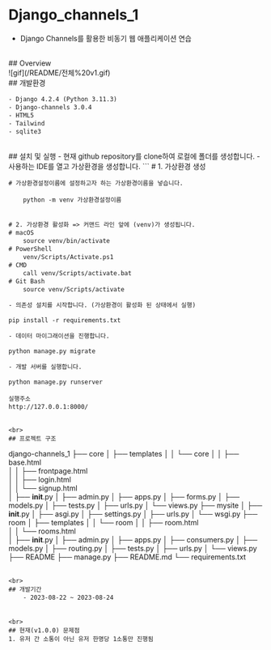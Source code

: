 # Django_channels_1
- Django Channels를 활용한 비동기 웹 애플리케이션 연습
<br>
## Overview
<br>
![gif](/README/전체%20v1.gif)
<br>
## 개발환경

    - Django 4.2.4 (Python 3.11.3)
    - Django-channels 3.0.4
    - HTML5
    - Tailwind
    - sqlite3

<br>
## 설치 및 실행
- 현재 github repository를 clone하여 로컬에 폴더를 생성합니다.
- 사용하는 IDE를 열고 가상환경을 생성합니다.
```
    # 1. 가상환경 생성
    
    # 가상환경설정이름에 설정하고자 하는 가상환경이름을 넣습니다.
    
        python -m venv 가상환경설정이름


    # 2. 가상환경 활성화 => 커맨드 라인 앞에 (venv)가 생성됩니다.
    # macOS
        source venv/bin/activate
    # PowerShell
        venv/Scripts/Activate.ps1
    # CMD
        call venv/Scripts/activate.bat
    # Git Bash
        source venv/Scripts/activate
```
- 의존성 설치를 시작합니다. (가상환경이 활성화 된 상태에서 실행)
```
    pip install -r requirements.txt
```
- 데이터 마이그래이션을 진행합니다.
```
    python manage.py migrate
```
- 개발 서버를 실행합니다.
```
    python manage.py runserver

    실행주소
    http://127.0.0.1:8000/
```

<br>
## 프로젝트 구조
```
django-channels_1
├── core
│   ├── templates
│   │    └── core
│   │         ├── base.html      
│   │         ├── frontpage.html      
│   │         ├── login.html       
│   │         └── signup.html      
│   ├── __init__.py
│   ├── admin.py
│   ├── apps.py
│   ├── forms.py
│   ├── models.py
│   ├── tests.py
│   ├── urls.py
│   └── views.py
├── mysite
│   ├── __init__.py
│   ├── asgi.py
│   ├── settings.py
│   ├── urls.py
│   └── wsgi.py
├── room
│   ├── templates
│   │    └── room
│   │         ├── room.html          
│   │         └── rooms.html      
│   ├── __init__.py
│   ├── admin.py
│   ├── apps.py
│   ├── consumers.py
│   ├── models.py
│   ├── routing.py
│   ├── tests.py
│   ├── urls.py
│   └── views.py
├── README
├── manage.py
├── README.md
└── requirements.txt
```

<br>
## 개발기간
    - 2023-08-22 ~ 2023-08-24


<br>
## 현재(v1.0.0) 문제점
1. 유저 간 소통이 아닌 유저 한명당 1소통만 진행됨
